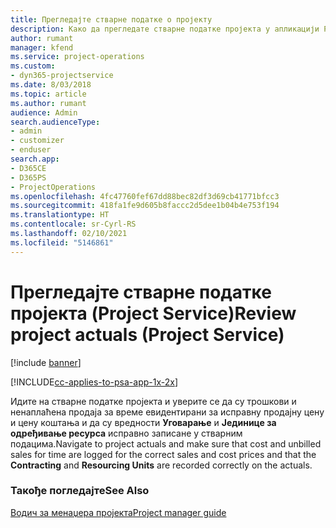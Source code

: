 ```yaml
---
title: Прегледајте стварне податке о пројекту
description: Како да прегледате стварне податке пројекта у апликацији Project Service
author: rumant
manager: kfend
ms.service: project-operations
ms.custom:
- dyn365-projectservice
ms.date: 8/03/2018
ms.topic: article
ms.author: rumant
audience: Admin
search.audienceType:
- admin
- customizer
- enduser
search.app:
- D365CE
- D365PS
- ProjectOperations
ms.openlocfilehash: 4fc47760fef67dd88bec82df3d69cb41771bfcc3
ms.sourcegitcommit: 418fa1fe9d605b8faccc2d5dee1b04b4e753f194
ms.translationtype: HT
ms.contentlocale: sr-Cyrl-RS
ms.lasthandoff: 02/10/2021
ms.locfileid: "5146861"
---
```

# <a name="review-project-actuals-project-service"></a><span data-ttu-id="798c3-103">Прегледајте стварне податке пројекта (Project Service)</span><span class="sxs-lookup"><span data-stu-id="798c3-103">Review project actuals (Project Service)</span></span>

[!include [banner](../includes/psa-now-project-operations.md)]

[!INCLUDE[cc-applies-to-psa-app-1x-2x](../includes/cc-applies-to-psa-app-1x-2x.md)]

<span data-ttu-id="798c3-104">Идите на стварне податке пројекта и уверите се да су трошкови и ненаплаћена продаја за време евидентирани за исправну продајну цену и цену коштања и да су вредности **Уговарање** и **Јединице за одређивање ресурса** исправно записане у стварним подацима.</span><span class="sxs-lookup"><span data-stu-id="798c3-104">Navigate to project actuals and make sure that cost and unbilled sales for time are logged for the correct sales and cost prices and that the **Contracting** and **Resourcing Units** are recorded correctly on the actuals.</span></span>  
  
### <a name="see-also"></a><span data-ttu-id="798c3-105">Такође погледајте</span><span class="sxs-lookup"><span data-stu-id="798c3-105">See Also</span></span>  
 [<span data-ttu-id="798c3-106">Водич за менаџера пројекта</span><span class="sxs-lookup"><span data-stu-id="798c3-106">Project manager guide</span></span>](../psa/project-manager-guide.md)
